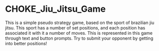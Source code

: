 # CHOKE_Jiu_Jitsu_Game

This is a simple pseudo strategy game, based on the sport of brazilian jiu jitsu. This sport has a number of set positions, and each position has associated it with it a number  of moves. This is represented in this game through text and button prompts. Try to submit your opponent by getting into better positions!
